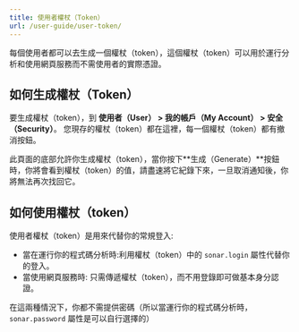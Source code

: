 ```yaml
---
title: 使用者權杖（Token）
url: /user-guide/user-token/
---
```


每個使用者都可以去生成一個權杖（token），這個權杖（token）可以用於運行分析和使用網頁服務而不需使用者的實際憑證。

## 如何生成權杖（Token）

要生成權杖（token），到 **使用者（User） > 我的帳戶（My Account） > 安全（Security）**。 您現存的權杖（token）都在這裡，每一個權杖（token）都有撤消按鈕。

此頁面的底部允許你生成權杖（token），當你按下**生成（Generate）**按鈕時，你將會看到權杖（token）的值，請盡速將它紀錄下來，一旦取消通知後，你將無法再次找回它。

## 如何使用權杖（token）

使用者權杖（token）是用來代替你的常規登入:

* 當在運行你的程式碼分析時:利用權杖（token）中的 `sonar.login` 屬性代替你的登入。
* 當使用網頁服務時: 只需傳遞權杖（token），而不用登錄即可做基本身分認證。

在這兩種情況下，你都不需提供密碼（所以當運行你的程式碼分析時， `sonar.password` 屬性是可以自行選擇的）